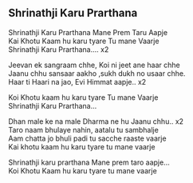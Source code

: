 ## Shrinathji Karu Prarthana


Shrinathji Karu Prarthana Mane Prem Taru Aapje  
Kai Khotu Kaam hu karu tyare Tu mane Vaarje  
Shrinathji Karu Prarthana.... x2

Jeevan ek sangraam chhe, Koi ni jeet ane haar chhe  
Jaanu chhu sansaar aakho ,sukh dukh no usaar chhe.  
Haar ti Haari na jao, Evi Himmat aapje.. x2

Koi Khotu kaam hu karu tyare Tu mane Vaarje  
Shrinathji Karu Prarthana...

Dhan male ke na male Dharma ne hu Jaanu chhu.. x2  
Taro naam bhulaye nahin, aatalu tu sambhalje  
Aam chatta jo bhuli padi tu sacche raaste vaarje  
Kai khotu kaam hu karu tyare tu mane vaarje

Shrinathji karu prarthana Mane prem taro aapje...  
Koi Khotu Kaam hu karu tyare tu mane vaarje

